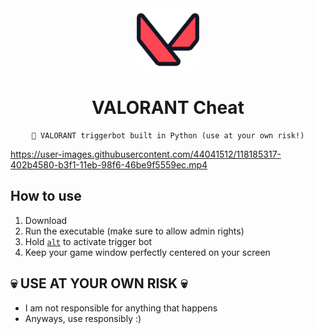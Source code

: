 

<div align=center>
  
  <img src="./images/valorantLogo.png" width=100>
  
  # VALORANT Cheat
  ```
  💎 VALORANT triggerbot built in Python (use at your own risk!)
  ```
  
</div>


https://user-images.githubusercontent.com/44041512/118185317-402b4580-b3f1-11eb-98f6-46be9f5559ec.mp4


## How to use
1. Download
2. Run the executable (make sure to allow admin rights)
3. Hold <u>`alt`</u> to activate trigger bot
4. Keep your game window perfectly centered on your screen

## 💀 USE AT YOUR OWN RISK 💀
- I am not responsible for anything that happens
- Anyways, use responsibly :)
